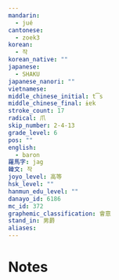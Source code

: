 ```yaml
---
mandarin:
  - jué
cantonese:
  - zoek3
korean:
  - 작
korean_native: ""
japanese:
  - SHAKU
japanese_nanori: ""
vietnamese:
middle_chinese_initial: t͡s
middle_chinese_final: ɨɐk
stroke_count: 17
radical: 爪
skip_number: 2-4-13
grade_level: 6
pos: ""
english:
  - baron
羅馬字: jag
韓文: 작
joyo_level: 高等
hsk_level: ""
hanmun_edu_level: ""
danayo_id: 6186
mc_id: 372
graphemic_classification: 會意
stand_in: 男爵
aliases:
---
```


# Notes
